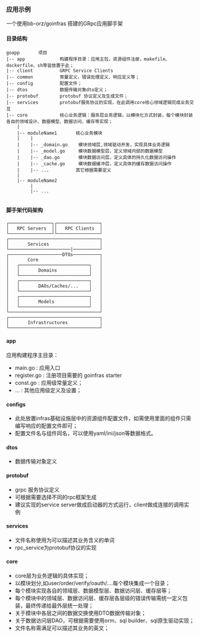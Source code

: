 ### 应用示例
一个使用bb-orz/goinfras 搭建的GRpc应用脚手架


#### 目录结构

```
goapp       项目
|-- app             构建程序目录：应用主包，资源组件注册，makefile、dockerfile、sh等皆放置于此；
|-- client          GRPC Service Clients
|-- common          常量定义，错误处理定义、响应定义等；
|-- config          配置文件；
|-- dtos            数据传输对象dto定义；            
|-- protobuf        protobuf 协议定义及生成文件；
|-- services        protobuf服务协议的实现，在此调用core核心领域逻辑完成业务交互
|-- core            核心业务逻辑：服务层业务逻辑，以模块化方式封装，每个模块封装各自的领域设计、数据模型、数据访问、缓存等实现；
    |
    |-- moduleName1       核心业务模块
    |    |
    |    |-- _domain.go    模块领域层,领域驱动开发，实现具体业务逻辑
    |    |-- _model.go     模块数据模型层，定义领域内部的数据模型
    |    |-- _dao.go       模块数据访问层，定义具体的持久化数据访问操作
    |    |-- _cache.go     模块数据缓冲层，定义具体的缓存数据访问操作
    |    |-- ...          其它根据需要定义
    |    
    |-- moduleName2  
         |
         |-- ...  
    
```

#### 脚手架代码架构
```
┌────────────────┐┌────────────────┐
│   RPC Servers  ││   RPC Clients  │                
└────────────────┘└────────────────┘ 
┌──────────────────────────────────┐
│       Services                   │                
└───────────────────────|──────────┘ 
┌────────────────────DTOs──────────┐
│       Core                       │ 
│   ┌──────────────────────────┐   │
│   │       Domains            │   │             
│   └──────────────────────────┘   │ 
│   ┌──────────────────────────┐   │
│   │       DAOs/Caches/...    │   │             
│   └──────────────────────────┘   │
│   ┌──────────────────────────┐   │
│   │       Models             │   │             
│   └──────────────────────────┘   │                  
└──────────────────────────────────┘    
┌──────────────────────────────────┐
│       Infrastructures            │                
└──────────────────────────────────┘ 
``` 



#### app
 应用构建程序主目录：
 - main.go : 应用入口
 - register.go : 注册项目需要的 goinfras starter
 - const.go : 应用级常量定义；
 - ... : 其他应用级定义及设置； 

#### configs
 - 此处放置infras基础设施层中的资源组件配置文件，如需使用里面的组件只需编写响应的配置文件即可；
 - 配置文件名与组件同名，可以使用yaml/ini/json等数据格式。

#### dtos
 - 数据传输对象定义

#### protobuf
 - grpc 服务协议定义 
 - 可根据需要选择不同的rpc框架生成
 - 建议实现的service server做成启动器的方式运行，client做成连接的调用实例
 
#### services
 - 文件名称使用为可以描述其业务含义的单词
 - rpc_service为protobuf协议的实现

#### core 
 - core层为业务逻辑的具体实现；
 - 以模块划分,如user/order/verify/oauth/....每个模块集成一个目录；
 - 每个模块实现各自的领域层、数据模型层、数据访问层、缓存层等；
 - 每个模块中的领域层、数据访问层、缓存层各层级的错误传输需统一定义包装，最终传递给最外层统一处理；
 - 关于模块中各层之间的数据交换使用DTO数据传输对象；
 - 关于数据访问层DAO，可根据需要使用orm、sql builder、sql原生驱动实现；
 - 文件名称需满足可以描述其业务的英文；